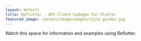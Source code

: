 ```yaml
---
layout: default
title: Reflutter - API Client Codegen for Flutter
featured_image: /assets/images/pages/style_guides.jpg
---
```


Watch this space for information and examples using Reflutter.
